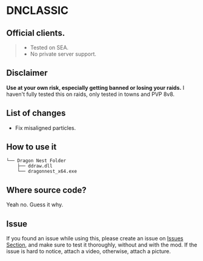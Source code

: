 # DNCLASSIC
## Official clients.
> - Tested on SEA. 
> - No private server support.

## Disclaimer
**Use at your own risk, especially getting banned or losing your raids.** I haven't fully tested this on raids, only tested in towns and PVP 8v8.

## List of changes
- Fix misaligned particles.

## How to use it
```
└── Dragon Nest Folder
    ├── ddraw.dll
    └── dragonnest_x64.exe
```

## Where source code?
Yeah no. Guess it why.

## Issue
If you found an issue while using this, please create an issue on [Issues Section](https://github.com/grazaerd/dnclassic/issues), and make sure to test it thoroughly, without and with the mod. If the issue is hard to notice, attach a video, otherwise, attach a picture.